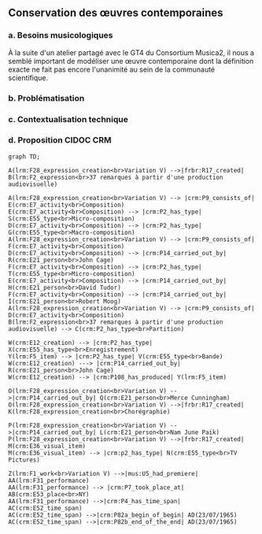 ## Conservation des œuvres contemporaines

### **a. Besoins musicologiques**

À la suite d'un atelier partagé avec le GT4 du Consortium Musica2, il nous a semblé important de modéliser une œuvre contemporaine dont la définition exacte ne fait pas encore l'unanimité au sein de la communauté scientifique. 

### **b. Problématisation**

### **c. Contextualisation technique**

### **d. Proposition CIDOC CRM**

```mermaid
graph TD;

A(lrm:F28_expression_creation<br>Variation V) -->|frbr:R17_created| B(lrm:F2_expression<br>37 remarques à partir d'une production audiovisuelle)

A(lrm:F28_expression_creation<br>Variation V) --> |crm:P9_consists_of| E(crm:E7_activity<br>Composition) 
E(crm:E7_activity<br>Composition) --> |crm:P2_has_type| S(crm:E55_type<br>Micro-composition)
D(crm:E7_activity<br>Composition) --> |crm:P2_has_type| G(crm:E55_type<br>Macro-composition)
A(lrm:F28_expression_creation<br>Variation V) --> |crm:P9_consists_of| F(crm:E7_activity<br>Composition)
D(crm:E7_activity<br>Composition) --> |crm:P14_carried_out_by| R(crm:E21_person<br>John Cage)
F(crm:E7_activity<br>Composition) --> |crm:P2_has_type| T(crm:E55_type<br>Micro-composition)
E(crm:E7_activity<br>Composition) --> |crm:P14_carried_out_by| H(crm:E21_person<br>David Tudor)
F(crm:E7_activity<br>Composition) --> |crm:P14_carried_out_by| I(crm:E21_person<br>Robert Moog)
A(lrm:F28_expression_creation<br>Variation V) --> |crm:P9_consists_of| D(crm:E7_activity<br>Composition)
B(lrm:F2_expression<br>37 remarques à partir d'une production audiovisuelle) --> C(crm:P2_has_type<br>Partition)

W(crm:E12_creation) --> |crm:P2_has_type| X(crm:E55_has_type<br>Enregistrement)
Y(lrm:F5_item) --> |crm:P2_has_type| V(crm:E55_type<br>Bande)
W(crm:E12_creation) ---> |crm:P14_carried_out_by| R(crm:E21_person<br>John Cage)
W(crm:E12_creation) --> |crm:P108_has_produced| Y(lrm:F5_item)

O(lrm:F28_expression_creation<br>Variation V) -->|crm:P14_carried_out_by| Q(crm:E21_person<br>Merce Cunningham)
O(lrm:F28_expression_creation<br>Variation V) -->|frbr:R17_created| K(lrm:F28_expression_creation<br>Chorégraphie)

P(lrm:F28_expression_creation<br>Variation V) -->|crm:P14_carried_out_by| L(crm:E21_person<br>Nam June Paik)
P(lrm:F28_expression_creation<br>Variation V) -->|frbr:R17_created| M(crm:E36_visual_item)
M(crm:E36_visual_item) --> |crm:p2_has_type| N(crm:E55_type<br>TV Pictures)

Z(lrm:F1_work<br>Variation V) -->|mus:U5_had_premiere| AA(lrm:F31_performance)
AA(lrm:F31_performance) --> |crm:P7_took_place_at| AB(crm:E53_place<br>NY)
AA(lrm:F31_performance) -->|crm:P4_has_time_span| AC(crm:E52_time_span)
AC(crm:E52_time_span) -->|crm:P82a_begin_of_begin| AD(23/07/1965)
AC(crm:E52_time_span) -->|crm:P82b_end_of_the_end| AD(23/07/1965)

```

